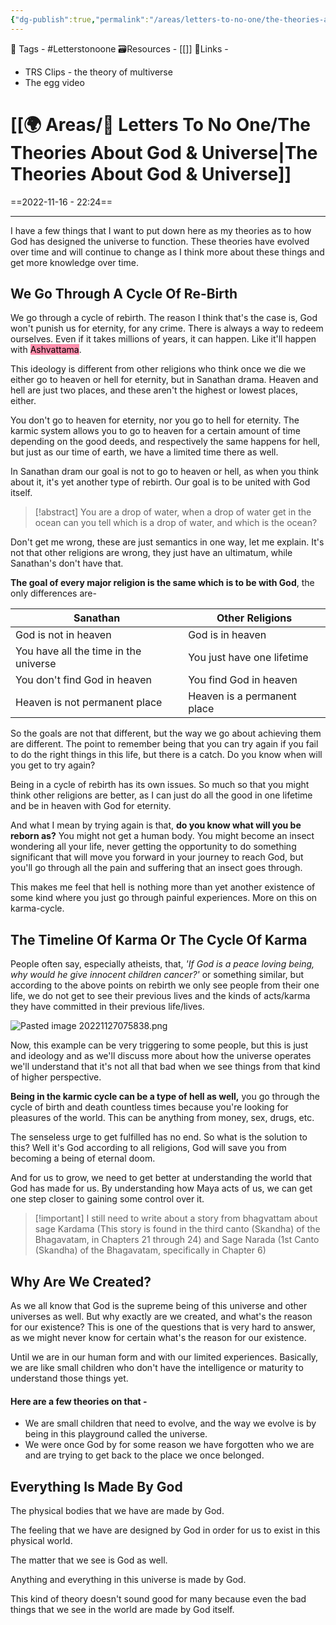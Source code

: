 ```yaml
---
{"dg-publish":true,"permalink":"/areas/letters-to-no-one/the-theories-about-god-and-universe/","dgPassFrontmatter":true,"noteIcon":"3","created":"2023-11-14T21:08:40.037+05:30","updated":"2023-12-15T04:35:41.650+05:30"}
---
```


🧶 Tags - #Letterstonoone 
🗃Resources - [[]]
🔗Links -
* TRS Clips - the theory of multiverse
* The egg video
# [[🌍 Areas/📧  Letters To No One/The Theories About God & Universe\|The Theories About God & Universe]]
==2022-11-16 - 22:24==

---
I have a few things that I want to put down here as my theories as to how God has designed the universe to function. These theories have evolved over time and will continue to change as I think more about these things and get more knowledge over time.

## We Go Through A Cycle Of Re-Birth
We go through a cycle of rebirth. The reason I think that's the case is, God won't punish us for eternity, for any crime. There is always a way to redeem ourselves. Even if it takes millions of years, it can happen. Like it'll happen with <mark style="background: #FF5582A6;">Ashvattama</mark>.

This ideology is different from other religions who think once we die we either go to heaven or hell for eternity, but in Sanathan drama. Heaven and hell are just two places, and these aren't the highest or lowest places, either.

You don't go to heaven for eternity, nor you go to hell for eternity. The karmic system allows you to go to heaven for a certain amount of time depending on the good deeds, and respectively the same happens for hell, but just as our time of earth, we have a limited time there as well.

In Sanathan dram our goal is not to go to heaven or hell, as when you think about it, it's yet another type of rebirth. Our goal is to be united with God itself.

> [!abstract] You are a drop of water, when a drop of water get in the ocean can you tell which is a drop of water, and which is the ocean?

Don't get me wrong, these are just semantics in one way, let me explain. It's not that other religions are wrong, they just have an ultimatum, while Sanathan's don't have that.

**The goal of every major religion is the same which is to be with God**, the only differences are-

| **Sanathan**                          | **Other Religions**        |
| ------------------------------------- | -------------------------- |
| God is not in heaven                  | God is in heaven           |
| You have all the time in the universe | You just have one lifetime |
| You don't find God in heaven          | You find God in heaven     |
| Heaven is not permanent place|Heaven is a permanent place|

So the goals are not that different, but the way we go about achieving them are different. The point to remember being that you can try again if you fail to do the right things in this life, but there is a catch. Do you know when will you get to try again?

Being in a cycle of rebirth has its own issues. So much so that you might think other religions are better, as I can just do all the good in one lifetime and be in heaven with God for eternity.

And what I mean by trying again is that, **do you know what will you be reborn as?** You might not get a human body. You might become an insect wondering all your life, never getting the opportunity to do something significant that will move you forward in your journey to reach God, but you'll go through all the pain and suffering that an insect goes through.

This makes me feel that hell is nothing more than yet another existence of some kind where you just go through painful experiences. More on this on karma-cycle.

## The Timeline Of Karma Or The Cycle Of Karma
People often say, especially atheists, that, *'If God is a peace loving being, why would he give innocent children cancer?'* or something similar, but according to the above points on rebirth we only see people from their one life, we do not get to see their previous lives and the kinds of acts/karma they have committed in their previous life/lives.

![Pasted image 20221127075838.png](/img/user/Resources/%F0%9F%93%81%20Files/%F0%9F%93%B8Images/Pasted%20image%2020221127075838.png)

Now, this example can be very triggering to some people, but this is just and ideology and as we'll discuss more about how the universe operates we'll understand that it's not all that bad when we see things from that kind of higher perspective.

**Being in the karmic cycle can be a type of hell as well,** you go through the cycle of birth and death countless times because you're looking for pleasures of the world. This can be anything from money, sex, drugs, etc.

The senseless urge to get fulfilled has no end. So what is the solution to this? Well it's God according to all religions, God will save you from becoming a being of eternal doom.

And for us to grow, we need to get better at understanding the world that God has made for us. By understanding how Maya acts of us, we can get one step closer to gaining some control over it.

> [!important] I still need to write about a story from bhagvattam about sage Kardama (This story is found in the third canto (Skandha) of the Bhagavatam, in Chapters 21 through 24) and Sage Narada (1st Canto (Skandha) of the Bhagavatam, specifically in Chapter 6)

## Why Are We Created?
As we all know that God is the supreme being of this universe and other universes as well. But why exactly are we created, and what's the reason for our existence? This is one of the questions that is very hard to answer, as we might never know for certain what's the reason for our existence.

Until we are in our human form and with our limited experiences. Basically, we are like small children who don't have the intelligence or maturity to understand those things yet.

#### Here are a few theories on that -
* We are small children that need to evolve, and the way we evolve is by being in this playground called the universe.
* We were once God by for some reason we have forgotten who we are and are trying to get back to the place we once belonged.

## Everything Is Made By God
The physical bodies that we have are made by God.

The feeling that we have are designed by God in order for us to exist in this physical world.

The matter that we see is God as well.

Anything and everything in this universe is made by God.

This kind of theory doesn't sound good for many because even the bad things that we see in the world are made by God itself.